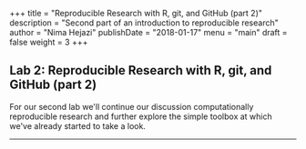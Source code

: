 +++
title = "Reproducible Research with R, git, and GitHub (part 2)"
description = "Second part of an introduction to reproducible research"
author = "Nima Hejazi"
publishDate = "2018-01-17"
menu = "main"
draft = false
weight = 3
+++

## Lab 2: Reproducible Research with R, git, and GitHub (part 2)

For our second lab we'll continue our discussion computationally reproducible
research and further explore the simple toolbox at which we've already started
to take a look.

---

